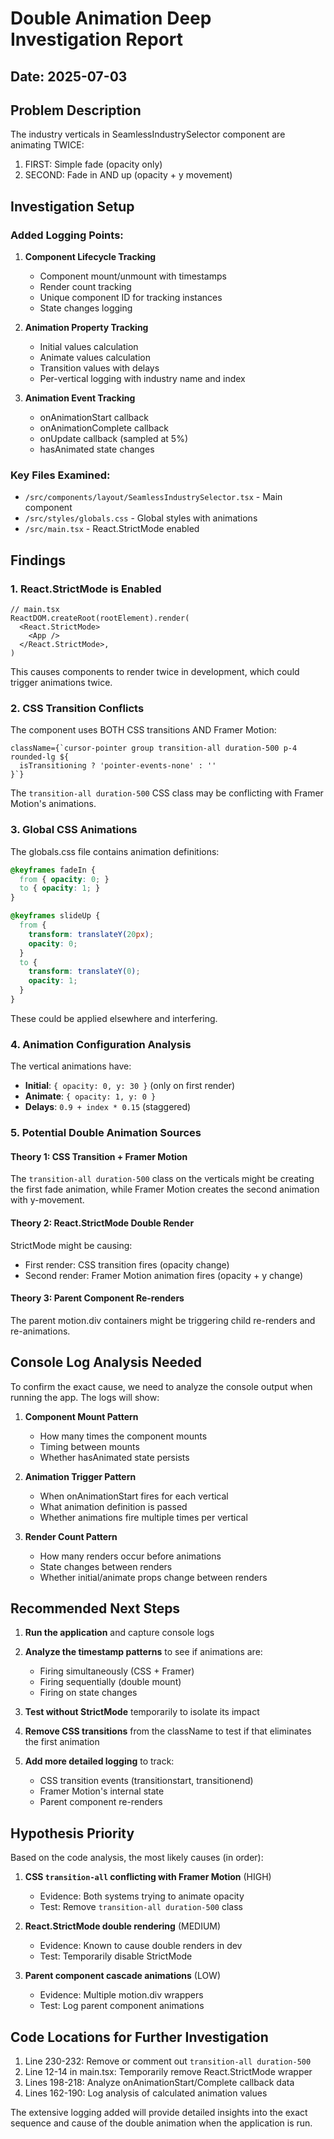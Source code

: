 # Double Animation Deep Investigation Report

## Date: 2025-07-03

## Problem Description
The industry verticals in SeamlessIndustrySelector component are animating TWICE:
1. FIRST: Simple fade (opacity only)
2. SECOND: Fade in AND up (opacity + y movement)

## Investigation Setup

### Added Logging Points:
1. **Component Lifecycle Tracking**
   - Component mount/unmount with timestamps
   - Render count tracking
   - Unique component ID for tracking instances
   - State changes logging

2. **Animation Property Tracking**
   - Initial values calculation
   - Animate values calculation
   - Transition values with delays
   - Per-vertical logging with industry name and index

3. **Animation Event Tracking**
   - onAnimationStart callback
   - onAnimationComplete callback  
   - onUpdate callback (sampled at 5%)
   - hasAnimated state changes

### Key Files Examined:
- `/src/components/layout/SeamlessIndustrySelector.tsx` - Main component
- `/src/styles/globals.css` - Global styles with animations
- `/src/main.tsx` - React.StrictMode enabled

## Findings

### 1. React.StrictMode is Enabled
```tsx
// main.tsx
ReactDOM.createRoot(rootElement).render(
  <React.StrictMode>
    <App />
  </React.StrictMode>,
)
```
This causes components to render twice in development, which could trigger animations twice.

### 2. CSS Transition Conflicts
The component uses BOTH CSS transitions AND Framer Motion:
```tsx
className={`cursor-pointer group transition-all duration-500 p-4 rounded-lg ${
  isTransitioning ? 'pointer-events-none' : ''
}`}
```
The `transition-all duration-500` CSS class may be conflicting with Framer Motion's animations.

### 3. Global CSS Animations
The globals.css file contains animation definitions:
```css
@keyframes fadeIn {
  from { opacity: 0; }
  to { opacity: 1; }
}

@keyframes slideUp {
  from { 
    transform: translateY(20px); 
    opacity: 0; 
  }
  to { 
    transform: translateY(0); 
    opacity: 1; 
  }
}
```
These could be applied elsewhere and interfering.

### 4. Animation Configuration Analysis
The vertical animations have:
- **Initial**: `{ opacity: 0, y: 30 }` (only on first render)
- **Animate**: `{ opacity: 1, y: 0 }`
- **Delays**: `0.9 + index * 0.15` (staggered)

### 5. Potential Double Animation Sources

#### Theory 1: CSS Transition + Framer Motion
The `transition-all duration-500` class on the verticals might be creating the first fade animation, while Framer Motion creates the second animation with y-movement.

#### Theory 2: React.StrictMode Double Render
StrictMode might be causing:
- First render: CSS transition fires (opacity change)
- Second render: Framer Motion animation fires (opacity + y change)

#### Theory 3: Parent Component Re-renders
The parent motion.div containers might be triggering child re-renders and re-animations.

## Console Log Analysis Needed

To confirm the exact cause, we need to analyze the console output when running the app. The logs will show:

1. **Component Mount Pattern**
   - How many times the component mounts
   - Timing between mounts
   - Whether hasAnimated state persists

2. **Animation Trigger Pattern**
   - When onAnimationStart fires for each vertical
   - What animation definition is passed
   - Whether animations fire multiple times per vertical

3. **Render Count Pattern**
   - How many renders occur before animations
   - State changes between renders
   - Whether initial/animate props change between renders

## Recommended Next Steps

1. **Run the application** and capture console logs
2. **Analyze the timestamp patterns** to see if animations are:
   - Firing simultaneously (CSS + Framer)
   - Firing sequentially (double mount)
   - Firing on state changes

3. **Test without StrictMode** temporarily to isolate its impact

4. **Remove CSS transitions** from the className to test if that eliminates the first animation

5. **Add more detailed logging** to track:
   - CSS transition events (transitionstart, transitionend)
   - Framer Motion's internal state
   - Parent component re-renders

## Hypothesis Priority

Based on the code analysis, the most likely causes (in order):

1. **CSS `transition-all` conflicting with Framer Motion** (HIGH)
   - Evidence: Both systems trying to animate opacity
   - Test: Remove `transition-all duration-500` class

2. **React.StrictMode double rendering** (MEDIUM)
   - Evidence: Known to cause double renders in dev
   - Test: Temporarily disable StrictMode

3. **Parent component cascade animations** (LOW)
   - Evidence: Multiple motion.div wrappers
   - Test: Log parent component animations

## Code Locations for Further Investigation

1. Line 230-232: Remove or comment out `transition-all duration-500`
2. Line 12-14 in main.tsx: Temporarily remove React.StrictMode wrapper
3. Lines 198-218: Analyze onAnimationStart/Complete callback data
4. Lines 162-190: Log analysis of calculated animation values

The extensive logging added will provide detailed insights into the exact sequence and cause of the double animation when the application is run.